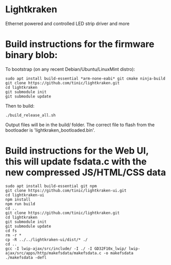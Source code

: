 # Lightkraken
Ethernet powered and controlled LED strip driver and more

# Build instructions for the firmware binary blob:

To bootstrap (on any recent Debian/Ubuntu/LinuxMint distro):

```
sudo apt install build-essential *arm-none-eabi* git cmake ninja-build
git clone https://github.com/tinic/lightkraken.git
cd lightkraken
git submodule init
git submodule update
```

Then to build:

```
./build_release_all.sh
```

Output files will be in the build/ folder. The correct file to flash from the bootloader is 'lightkraken_bootloaded.bin'.

# Build instructions for the Web UI, this will update fsdata.c with the new compressed JS/HTML/CSS data

```
sudo apt install build-essential git npm
git clone https://github.com/tinic/lightkraken-ui.git
cd lightkraken-ui
npm install
npm run build
cd ..
git clone https://github.com/tinic/lightkraken.git
cd lightkraken
git submodule init
git submodule update
cd fs
rm -r *
cp -R ../../lightkraken-ui/dist/* ./
cd ..
gcc -I lwip-ajax/src/include/ -I ./ -I GD32F10x_lwip/ lwip-ajax/src/apps/http/makefsdata/makefsdata.c -o makefsdata
./makefsdata -defl
```
